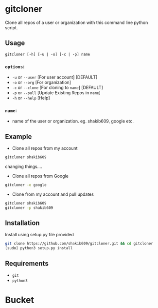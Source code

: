 # gitcloner

Clone all repos of a user or organization with this command line python script.

## Usage

```gitcloner [-h] [-u | -o] [-c | -p] name```

### `options`:
- `-u` or `--user` [For user account] [DEFAULT]
- `-o` or `--org` [For organization]
- `-c` or `--clone` [For cloning to `name`] [DEFAULT]
- `-p` or `--pull` [Update Existing Repos in `name`]
- `-h` or `--help` [Help]

### `name`:
- name of the user or organization. eg. shakib609, google etc.

## Example

- Clone all repos from my account
```sh
gitcloner shakib609
```
changing things....

- Clone all repos from Google
```sh
gitcloner -o google
```

- Clone from my account and pull updates
```sh
gitcloner shakib609
gitcloner -p shakib609
```

## Installation

Install using setup.py file provided
```sh
git clone https://github.com/shakib609/gitcloner.git && cd gitcloner
[sudo] python3 setup.py install
```

## Requirements

- `git`
- `python3`
# Bucket
